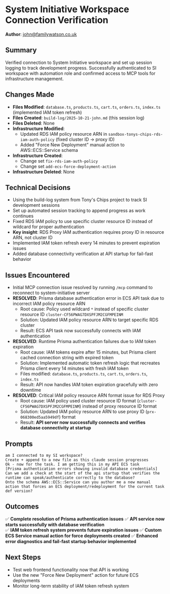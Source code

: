 # System Initiative Workspace Connection Verification

**Author**: john@familywatson.co.uk

## Summary

Verified connection to System Initiative workspace and set up session logging to track development progress. Successfully authenticated to SI workspace with automation role and confirmed access to MCP tools for infrastructure management.

## Changes Made

- **Files Modified**: `database.ts`, `products.ts`, `cart.ts`, `orders.ts`, `index.ts` (implemented IAM token refresh)
- **Files Created**: `build-log/2025-10-21-john.md` (this session log)
- **Files Deleted**: None
- **Infrastructure Modified**: 
  - Updated RDS IAM policy resource ARN in `sandbox-tonys-chips-rds-iam-auth-policy` (fixed cluster ID → proxy ID)
  - Added "Force New Deployment" manual action to AWS::ECS::Service schema
- **Infrastructure Created**: 
  - Change set `fix-rds-iam-auth-policy` 
  - Change set `add-ecs-force-deployment-action`
- **Infrastructure Deleted**: None

## Technical Decisions

- Using the build-log system from Tony's Chips project to track SI development sessions
- Set up automated session tracking to append progress as work continues
- Fixed RDS IAM policy to use specific cluster resource ID instead of wildcard for proper authentication
- **Key insight**: RDS Proxy IAM authentication requires proxy ID in resource ARN, not cluster ID
- Implemented IAM token refresh every 14 minutes to prevent expiration issues
- Added database connectivity verification at API startup for fail-fast behavior

## Issues Encountered

- Initial MCP connection issue resolved by running `/mcp` command to reconnect to system-initiative server
- **RESOLVED**: Prisma database authentication error in ECS API task due to incorrect IAM policy resource ARN
  - Root cause: Policy used wildcard `*` instead of specific cluster resource ID `cluster-CF56PWAG7DXSPFJM2CGFMPEINM`
  - Solution: Updated IAM policy resource ARN to target specific RDS cluster
  - Result: ECS API task now successfully connects with IAM authentication
- **RESOLVED**: Runtime Prisma authentication failures due to IAM token expiration
  - Root cause: IAM tokens expire after 15 minutes, but Prisma client cached connection string with expired token
  - Solution: Implemented automatic token refresh logic that recreates Prisma client every 14 minutes with fresh IAM token
  - Files modified: `database.ts`, `products.ts`, `cart.ts`, `orders.ts`, `index.ts`
  - Result: API now handles IAM token expiration gracefully with zero downtime
- **RESOLVED**: Critical IAM policy resource ARN format issue for RDS Proxy
  - Root cause: IAM policy used cluster resource ID format (`cluster-CF56PWAG7DXSPFJM2CGFMPEINM`) instead of proxy resource ID format
  - Solution: Updated IAM policy resource ARN to use proxy ID (`prx-068300ed5aa5949df`) format
  - Result: **API server now successfully connects and verifies database connectivity at startup**

## Prompts

```prompt
am I connected to my SI workspace?
Create + append to a new file as this claude session progresses
Ok - now for the task. I am getting this in my API ECS task
[Prisma authentication errors showing invalid database credentials]
Can we add a check at the start of the api startup that verifies the runtime can speak/authenticate correctly to the database?
Onto the schema AWS::ECS::Service can you author me a new manual action that forces an ECS deployment/redeployment for the current task def version?
```

## Outcomes

✅ **Complete resolution of Prisma authentication issues**
✅ **API service now starts successfully with database verification**  
✅ **IAM token refresh system prevents future expiration issues**
✅ **Custom ECS Service manual action for force deployments created**
✅ **Enhanced error diagnostics and fail-fast startup behavior implemented**

## Next Steps

- Test web frontend functionality now that API is working
- Use the new "Force New Deployment" action for future ECS deployments
- Monitor long-term stability of IAM token refresh system